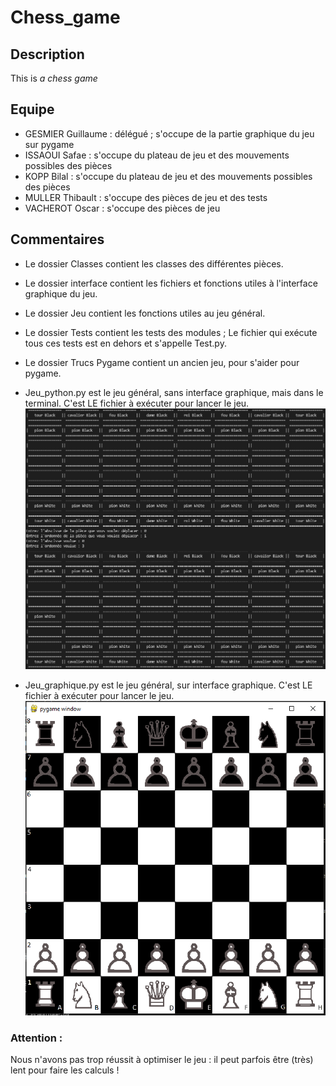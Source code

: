 # Chess_game

## Description
This is *a chess game*

## Equipe
* GESMIER Guillaume : délégué ; s'occupe de la partie graphique du jeu sur pygame
* ISSAOUI Safae : s'occupe du plateau de jeu et des mouvements possibles des pièces
* KOPP Bilal : s'occupe du plateau de jeu et des mouvements possibles des pièces
* MULLER Thibault : s'occupe des pièces de jeu et des tests
* VACHEROT Oscar : s'occupe des pièces de jeu

## Commentaires
* Le dossier Classes contient les classes des différentes pièces.

* Le dossier interface contient les fichiers et fonctions utiles à l'interface graphique du jeu.

* Le dossier Jeu contient les fonctions utiles au jeu général.

* Le dossier Tests contient les tests des modules ; Le fichier qui exécute tous ces tests est en dehors et s'appelle Test.py.

* Le dossier Trucs Pygame contient un ancien jeu, pour s'aider pour pygame.

* Jeu_python.py est le jeu général, sans interface graphique, mais dans le terminal. C'est LE fichier à exécuter pour lancer le jeu.
![alt text](Photos_ReadMe/Jeu_Python.png)

* Jeu_graphique.py est le jeu général, sur interface graphique. C'est LE fichier à exécuter pour lancer le jeu.
![alt text](Photos_ReadMe/Jeu_Graphique.png)

### Attention :
Nous n'avons pas trop réussit à optimiser le jeu : il peut parfois être (très) lent pour faire les calculs !